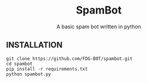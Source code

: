 
<h1 align="center">
SpamBot
</h1>
<p align="center">
A basic spam bot written in python
</p>

## INSTALLATION
```
git clone https://github.com/FDG-B0T/spambot.git
cd spambot
pip install -r requirements.txt
python spambot.py
```
